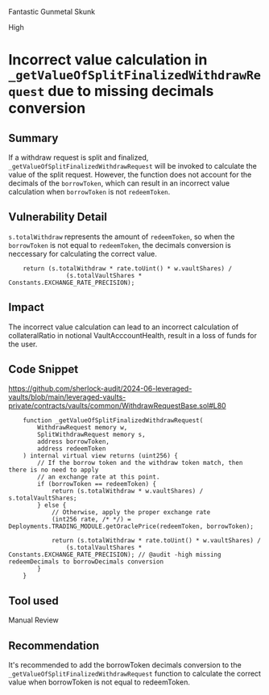 Fantastic Gunmetal Skunk

High

# Incorrect value calculation in `_getValueOfSplitFinalizedWithdrawRequest` due to missing decimals conversion


## Summary
If a withdraw request is split and finalized, `_getValueOfSplitFinalizedWithdrawRequest` will be invoked to calculate the value of the split request.
However, the function does not account for the decimals of the `borrowToken`, which can result in an incorrect value calculation when `borrowToken` is not `redeemToken`.

## Vulnerability Detail
`s.totalWithdraw` represents the amount of `redeemToken`, so when the `borrowToken` is not equal to `redeemToken`, the decimals conversion is neccessary for calculating the correct value.

```solidity
    return (s.totalWithdraw * rate.toUint() * w.vaultShares) / 
                (s.totalVaultShares * Constants.EXCHANGE_RATE_PRECISION);
```

## Impact
The incorrect value calculation can lead to an incorrect calculation of collateralRatio in notional VaultAcccountHealth, result in a loss of funds for the user.

## Code Snippet
https://github.com/sherlock-audit/2024-06-leveraged-vaults/blob/main/leveraged-vaults-private/contracts/vaults/common/WithdrawRequestBase.sol#L80

```solidity
    function _getValueOfSplitFinalizedWithdrawRequest(
        WithdrawRequest memory w,
        SplitWithdrawRequest memory s,
        address borrowToken,
        address redeemToken
    ) internal virtual view returns (uint256) {
        // If the borrow token and the withdraw token match, then there is no need to apply
        // an exchange rate at this point.
        if (borrowToken == redeemToken) {
            return (s.totalWithdraw * w.vaultShares) / s.totalVaultShares;
        } else {
            // Otherwise, apply the proper exchange rate
            (int256 rate, /* */) = Deployments.TRADING_MODULE.getOraclePrice(redeemToken, borrowToken);

            return (s.totalWithdraw * rate.toUint() * w.vaultShares) / 
                (s.totalVaultShares * Constants.EXCHANGE_RATE_PRECISION); // @audit -high missing redeemDecimals to borrowDecimals conversion
        }
    }
```

## Tool used
Manual Review

## Recommendation
It's recommended to add the borrowToken decimals conversion to the `_getValueOfSplitFinalizedWithdrawRequest` function to calculate the correct value when borrowToken is not equal to redeemToken.